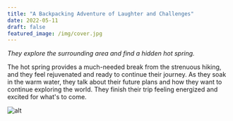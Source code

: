 ```yaml
---
title: "A Backpacking Adventure of Laughter and Challenges"
date: 2022-05-11
draft: false
featured_image: /img/cover.jpg
---
```


*They explore the surrounding area and find a hidden hot spring.*

The hot spring provides a much-needed break from the strenuous hiking, and they feel rejuvenated and ready to continue their journey. As they soak in the warm water, they talk about their future plans and how they want to continue exploring the world. They finish their trip feeling energized and excited for what's to come.

![alt](/img/2a1.png)